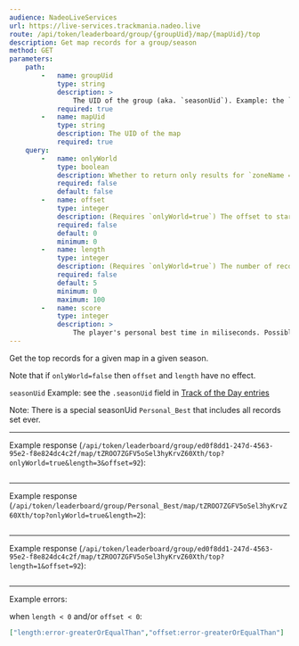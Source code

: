 ```yaml
---
audience: NadeoLiveServices
url: https://live-services.trackmania.nadeo.live
route: /api/token/leaderboard/group/{groupUid}/map/{mapUid}/top
description: Get map records for a group/season
method: GET
parameters:
    path:
        -   name: groupUid
            type: string
            description: >
                The UID of the group (aka. `seasonUid`). Example: the `.seasonUid` field in [Track of the Day entries](/docs/NadeoLiveServices/Campaigns/track-of-the-day.md).
            required: true
        -   name: mapUid
            type: string
            description: The UID of the map
            required: true
    query:
        -   name: onlyWorld
            type: boolean
            description: Whether to return only results for `zoneName == 'World'`
            required: false
            default: false
        -   name: offset
            type: integer
            description: (Requires `onlyWorld=true`) The offset to start from
            required: false
            default: 0
            minimum: 0
        -   name: length
            type: integer
            description: (Requires `onlyWorld=true`) The number of records to return
            required: false
            default: 5
            minimum: 0
            maximum: 100
        -   name: score
            type: integer
            description: >
                The player's personal best time in miliseconds. Possibly only used with `seasonUid=Personal_Best`. Unknown purpose.
---
```


Get the top records for a given map in a given season.

Note that if `onlyWorld=false` then `offset` and `length` have no effect.

`seasonUid` Example: see the `.seasonUid` field in [Track of the Day entries](/docs/NadeoLiveServices/Campaigns/track-of-the-day.md)

Note: There is a special seasonUid `Personal_Best` that includes all records set ever.

-----

Example response (`/api/token/leaderboard/group/ed0f8dd1-247d-4563-95e2-f8e824dc4c2f/map/tZROO7ZGFV5oSel3hyKrvZ60Xth/top?onlyWorld=true&length=3&offset=92`):

```json

```

-----

Example response (`/api/token/leaderboard/group/Personal_Best/map/tZROO7ZGFV5oSel3hyKrvZ60Xth/top?onlyWorld=true&length=2`):

```json

```

-----

Example response (`/api/token/leaderboard/group/ed0f8dd1-247d-4563-95e2-f8e824dc4c2f/map/tZROO7ZGFV5oSel3hyKrvZ60Xth/top?length=1&offset=92`):

```json
```

-----

Example errors:

when `length < 0` and/or `offset < 0`:
```json
["length:error-greaterOrEqualThan","offset:error-greaterOrEqualThan"]
```
